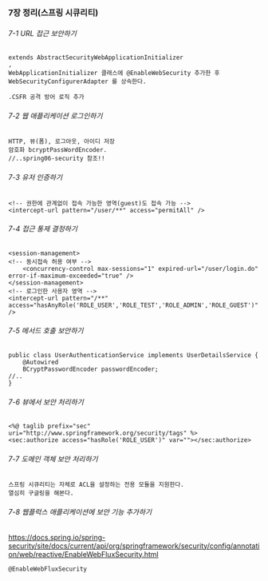 ### 7장 정리(스프링 시큐리티)

###### 7-1 URL 접근 보안하기
~~~
extends AbstractSecurityWebApplicationInitializer
,
WebApplicationInitializer 클래스에 @EnableWebSecurity 추가한 후 
WebSecurityConfigurerAdapter 를 상속한다.

.CSFR 공격 방어 로직 추가
~~~
###### 7-2 웹 애플리케이션 로그인하기
~~~
HTTP, 뷰(폼), 로그아웃, 아이디 저장
암호화 bcryptPassWordEncoder.
//..spring06-security 참조!!
~~~
###### 7-3 유저 인증하기
~~~
<!-- 권한에 관계없이 접속 가능한 영역(guest)도 접속 가능 -->
<intercept-url pattern="/user/**" access="permitAll" />
~~~
###### 7-4 접근 통제 결정하기
~~~
<session-management>
<!-- 동시접속 허용 여부 -->
	<concurrency-control max-sessions="1" expired-url="/user/login.do" error-if-maximum-exceeded="true" />
</session-management>
<!-- 로그인한 사용자 영역 -->
<intercept-url pattern="/**" access="hasAnyRole('ROLE_USER','ROLE_TEST','ROLE_ADMIN','ROLE_GUEST')" />
~~~
###### 7-5 메서드 호출 보안하기
~~~
public class UserAuthenticationService implements UserDetailsService {
	@Autowired
	BCryptPasswordEncoder passwordEncoder;
//..
}
~~~
###### 7-6 뷰에서 보안 처리하기
~~~
<%@ taglib prefix="sec" uri="http://www.springframework.org/security/tags" %>
<sec:authorize access="hasRole('ROLE_USER')" var=""></sec:authorize>
~~~
###### 7-7 도메인 객체 보안 처리하기
~~~
스프링 시큐리티는 자체로 ACL을 설정하는 전용 모듈을 지원한다.
열심히 구글링을 해본다.
~~~
###### 7-8 웹플럭스 애플리케이션에 보안 기능 추가하기
https://docs.spring.io/spring-security/site/docs/current/api/org/springframework/security/config/annotation/web/reactive/EnableWebFluxSecurity.html
~~~
@EnableWebFluxSecurity
~~~

